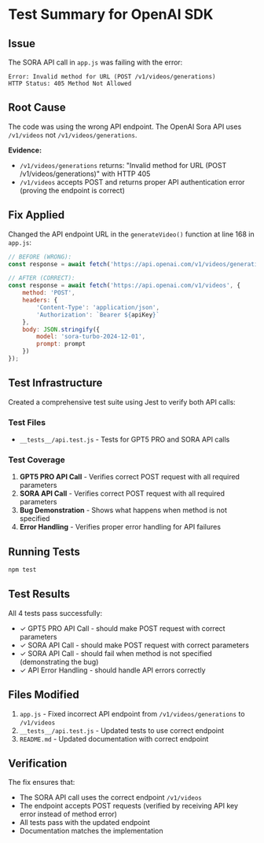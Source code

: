 # Test Summary for OpenAI SDK

## Issue
The SORA API call in `app.js` was failing with the error:
```
Error: Invalid method for URL (POST /v1/videos/generations)
HTTP Status: 405 Method Not Allowed
```

## Root Cause
The code was using the wrong API endpoint. The OpenAI Sora API uses `/v1/videos` not `/v1/videos/generations`.

**Evidence:**
- `/v1/videos/generations` returns: "Invalid method for URL (POST /v1/videos/generations)" with HTTP 405
- `/v1/videos` accepts POST and returns proper API authentication error (proving the endpoint is correct)

## Fix Applied
Changed the API endpoint URL in the `generateVideo()` function at line 168 in `app.js`:

```javascript
// BEFORE (WRONG):
const response = await fetch('https://api.openai.com/v1/videos/generations', {

// AFTER (CORRECT):
const response = await fetch('https://api.openai.com/v1/videos', {
    method: 'POST',
    headers: {
        'Content-Type': 'application/json',
        'Authorization': `Bearer ${apiKey}`
    },
    body: JSON.stringify({
        model: 'sora-turbo-2024-12-01',
        prompt: prompt
    })
});
```

## Test Infrastructure
Created a comprehensive test suite using Jest to verify both API calls:

### Test Files
- `__tests__/api.test.js` - Tests for GPT5 PRO and SORA API calls

### Test Coverage
1. **GPT5 PRO API Call** - Verifies correct POST request with all required parameters
2. **SORA API Call** - Verifies correct POST request with all required parameters
3. **Bug Demonstration** - Shows what happens when method is not specified
4. **Error Handling** - Verifies proper error handling for API failures

## Running Tests
```bash
npm test
```

## Test Results
All 4 tests pass successfully:
- ✓ GPT5 PRO API Call - should make POST request with correct parameters
- ✓ SORA API Call - should make POST request with correct parameters  
- ✓ SORA API Call - should fail when method is not specified (demonstrating the bug)
- ✓ API Error Handling - should handle API errors correctly

## Files Modified
1. `app.js` - Fixed incorrect API endpoint from `/v1/videos/generations` to `/v1/videos`
2. `__tests__/api.test.js` - Updated tests to use correct endpoint
3. `README.md` - Updated documentation with correct endpoint

## Verification
The fix ensures that:
- The SORA API call uses the correct endpoint `/v1/videos`
- The endpoint accepts POST requests (verified by receiving API key error instead of method error)
- All tests pass with the updated endpoint
- Documentation matches the implementation

